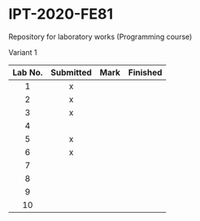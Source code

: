 # IPT-2020-FE81
Repository for laboratory works (Programming course)

Variant 1

| Lab No. 	| Submitted 	| Mark 	| Finished 	|
|:-------:	|:---------:	|:----:	|:--------:	|
|    1    	|     x     	|      	|          	|
|    2    	|     x     	|      	|          	|
|    3    	|     x     	|      	|          	|
|    4    	|           	|      	|          	|
|    5    	|     x     	|      	|          	|
|    6    	|     x     	|      	|          	|
|    7    	|           	|      	|          	|
|    8    	|           	|      	|          	|
|    9    	|           	|      	|          	|
|    10   	|           	|      	|          	|